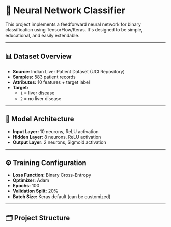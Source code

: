 # 🧠 Neural Network Classifier

This project implements a feedforward neural network for binary classification using TensorFlow/Keras. It's designed to be simple, educational, and easily extendable.

---


## 📊 Dataset Overview

- **Source:** Indian Liver Patient Dataset (UCI Repository)  
- **Samples:** 583 patient records  
- **Attributes:** 10 features + target label  
- **Target:**  
  - `1` = liver disease  
  - `2` = no liver disease  

---

## 📐 Model Architecture

- **Input Layer:** 10 neurons, ReLU activation  
- **Hidden Layer:** 8 neurons, ReLU activation  
- **Output Layer:** 2 neurons, Sigmoid activation

---

## ⚙️ Training Configuration

- **Loss Function:** Binary Cross-Entropy  
- **Optimizer:** Adam  
- **Epochs:** 100  
- **Validation Split:** 20%  
- **Batch Size:** Keras default (can be customized)

---

## 🗂️ Project Structure

